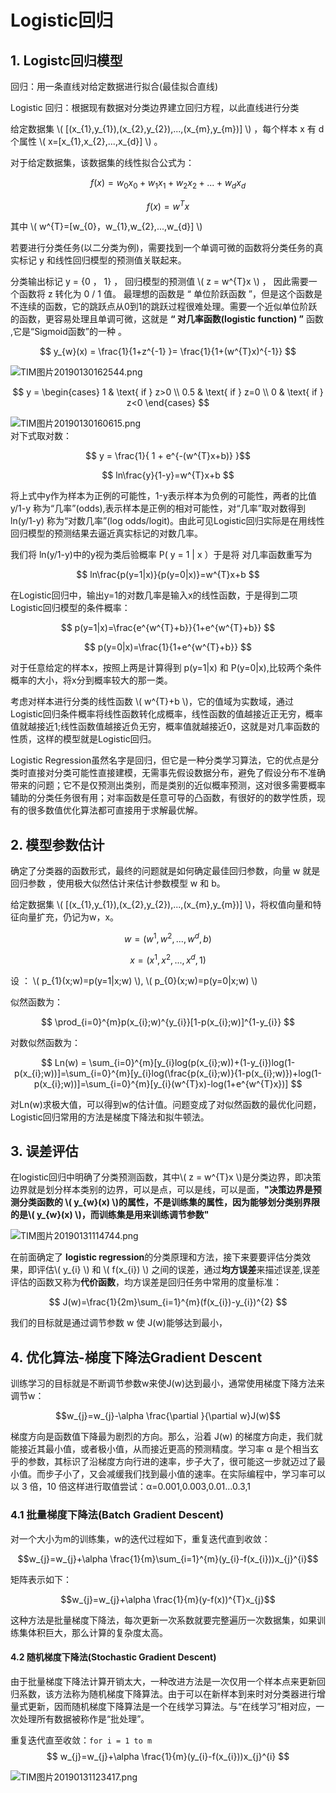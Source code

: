 
# Logistic回归  

## 1. Logistc回归模型

回归：用一条直线对给定数据进行拟合(最佳拟合直线)     

Logistic 回归：根据现有数据对分类边界建立回归方程，以此直线进行分类 

给定数据集 \\( [(x_{1},y_{1}),(x_{2},y_{2}),...,(x_{m},y_{m})] \\) ，每个样本 x 有 d 个属性 \\( x=[x_{1},x_{2},...,x_{d}] \\) 。   

对于给定数据集，该数据集的线性拟合公式为：
   
$$ f(x) = w_{0}x_{0}+w_{1}x_{1}+w_{2}x_{2}+...+w_{d}x_{d} $$   

$$ f(x) = w^{T}x  $$  

其中 \\( w^{T}=[w_{0}，w_{1},w_{2},...,w_{d}] \\)

若要进行分类任务(以二分类为例)，需要找到一个单调可微的函数将分类任务的真实标记 y 和线性回归模型的预测值关联起来。

分类输出标记 y = {0 ， 1} ， 回归模型的预测值 \\( z = w^{T}x \\) ， 因此需要一个函数将 z 转化为 0 / 1 值。 最理想的函数是 “ 单位阶跃函数 ”，但是这个函数是不连续的函数，它的跳跃点从0到1的跳跃过程很难处理。需要一个近似单位阶跃的函数，更容易处理且单调可微，这就是 **“ 对几率函数(logistic function) ”** 函数 ,它是“Sigmoid函数”的一种 。

$$ y_{w}(x) = \frac{1}{1+z^{-1} }= \frac{1}{1+(w^{T}x)^{-1}} $$

![TIM图片20190130162544.png](https://i.loli.net/2019/01/30/5c515f99268a9.png)

$$ y = \begin{cases}
1 & \text{ if } z>0 \\ 
0.5 & \text{ if } z=0 \\ 
0 & \text{ if } z<0 
\end{cases} $$

![TIM图片20190130160615.png](https://i.loli.net/2019/01/30/5c515b8871d18.png)  
对下式取对数：

$$  y = \frac{1}{ 1 + e^{-(w^{T}x+b)} }$$

$$ ln\frac{y}{1-y}=w^{T}x+b $$  

将上式中y作为样本为正例的可能性，1-y表示样本为负例的可能性，两者的比值 y/1-y 称为“几率”(odds),表示样本是正例的相对可能性，对“几率”取对数得到 ln(y/1-y) 称为“对数几率”(log odds/logit)。由此可见Logistic回归实际是在用线性回归模型的预测结果去逼近真实标记的对数几率。

我们将 ln(y/1-y)中的y视为类后验概率 P( y = 1 | x ）于是将 对几率函数重写为

$$ ln\frac{p(y=1|x)}{p(y=0|x)}=w^{T}x+b $$  

在Logistic回归中，输出y=1的对数几率是输入x的线性函数，于是得到二项Logistic回归模型的条件概率：  

$$ p(y=1|x)=\frac{e^{w^{T}+b}}{1+e^{w^{T}+b}} $$  

$$ p(y=0|x)=\frac{1}{1+e^{w^{T}+b}} $$  

对于任意给定的样本x，按照上两是计算得到 p(y=1|x) 和 P(y=0|x),比较两个条件概率的大小，将x分到概率较大的那一类。

考虑对样本进行分类的线性函数 \\( w^{T}+b \\)，它的值域为实数域，通过Logistic回归条件概率将线性函数转化成概率，线性函数的值越接近正无穷，概率值就越接近1;线性函数值越接近负无穷，概率值就越接近0，这就是对几率函数的性质，这样的模型就是Logistic回归。

Logistic Regression虽然名字是回归，但它是一种分类学习算法，它的优点是分类时直接对分类可能性直接建模，无需事先假设数据分布，避免了假设分布不准确带来的问题；它不是仅预测出类别，而是类别的近似概率预测，这对很多需要概率辅助的分类任务很有用；对率函数是任意可导的凸函数，有很好的的数学性质，现有的很多数值优化算法都可直接用于求解最优解。

## 2. 模型参数估计  

确定了分类器的函数形式，最终的问题就是如何确定最佳回归参数，向量 w 就是回归参数 ，使用极大似然估计来估计参数模型 w 和 b。

给定数据集 \\( [(x_{1},y_{1}),(x_{2},y_{2}),...,(x_{m},y_{m})] \\)，将权值向量和特征向量扩充，仍记为w，x。

$$ w = (w^{1},w^{2},...,w^{d},b) $$  

$$ x = (x^{1},x^{2},...,x^{d},1) $$

设 ： \\( p_{1}(x;w)=p(y=1|x;w) \\), \\( p_{0}(x;w)=p(y=0|x;w) \\) 

似然函数为： 

$$ \prod_{i=0}^{m}p(x_{i};w)^{y_{i}}[1-p(x_{i};w)]^{1-y_{i}} $$  

对数似然函数为：

$$ Ln(w) = \sum_{i=0}^{m}[y_{i}log(p(x_{i};w))+(1-y_{i})log(1-p(x_{i};w))]=\sum_{i=0}^{m}[y_{i}log(\frac{p(x_{i};w)}{1-p(x_{i};w)})+log(1-p(x_{i};w))]=\sum_{i=0}^{m}[y_{i}(w^{T}x)-log(1+e^{w^{T}x})] $$    

对Ln(w)求极大值，可以得到w的估计值。问题变成了对似然函数的最优化问题，Logistic回归常用的方法是梯度下降法和拟牛顿法。

## 3. 误差评估

在logistic回归中明确了分类预测函数，其中\\( z = w^{T}x \\)是分类边界，即决策边界就是划分样本类别的边界，可以是点，可以是线，可以是面，**"决策边界是预测分类函数的 \\( y_{w}(x) \\)的属性，不是训练集的属性，因为能够划分类别界限的是\\( y_{w}(x) \\)，而训练集是用来训练调节参数"**  

![TIM图片20190131114744.png](https://i.loli.net/2019/01/31/5c526ff2e1c75.png)
  
在前面确定了 **logistic regression**的分类原理和方法，接下来要要评估分类效果，即评估\\( y_{i} \\) 和 \\( f(x_{i}) \\) 之间的误差，通过**均方误差**来描述误差,误差评估的函数又称为**代价函数**，均方误差是回归任务中常用的度量标准：

$$ J(w)=\frac{1}{2m}\sum_{i=1}^{m}(f(x_{i})-y_{i})^{2} $$

我们的目标就是通过调节参数 w 使 J(w)能够达到最小，  

## 4. 优化算法-梯度下降法Gradient Descent


训练学习的目标就是不断调节参数w来使J(w)达到最小，通常使用梯度下降方法来调节w：

$$w_{j}=w_{j}-\alpha \frac{\partial }{\partial w}J(w)$$

梯度方向是函数值下降最为剧烈的方向。那么，沿着  J(w)  的梯度方向走，我们就能接近其最小值，或者极小值，从而接近更高的预测精度。学习率  α  是个相当玄乎的参数，其标识了沿梯度方向行进的速率，步子大了，很可能这一步就迈过了最小值。而步子小了，又会减缓我们找到最小值的速率。在实际编程中，学习率可以以 3 倍，10 倍这样进行取值尝试：α=0.001,0.003,0.01…0.3,1  

### 4.1 批量梯度下降法(Batch Gradient Descent)  

对一个大小为m的训练集，w的迭代过程如下，重复迭代直到收敛：

$$w_{j}=w_{j}+\alpha \frac{1}{m}\sum_{i=1}^{m}(y_{i}-f(x_{i}))x_{j}^{i}$$

矩阵表示如下：

$$w_{j}=w_{j}+\alpha \frac{1}{m}(y-f(x))^{T}x_{j}$$

这种方法是批量梯度下降法，每次更新一次系数就要完整遍历一次数据集，如果训练集体积巨大，那么计算的复杂度太高。

#### 4.2 随机梯度下降法(Stochastic Gradient Descent)  

由于批量梯度下降法计算开销太大，一种改进方法是一次仅用一个样本点来更新回归系数，该方法称为随机梯度下降算法。由于可以在新样本到来时对分类器进行增量式更新，因而随机梯度下降算法是一个在线学习算法。与“在线学习”相对应，一次处理所有数据被称作是“批处理”。

重复迭代直至收敛：```for i = 1 to m```
$$  w_{j}=w_{j}+\alpha \frac{1}{m}(y_{i}-f(x_{i}))x_{j}^{i}  $$	


![TIM图片20190131123417.png](https://i.loli.net/2019/01/31/5c527ae18e741.png)
